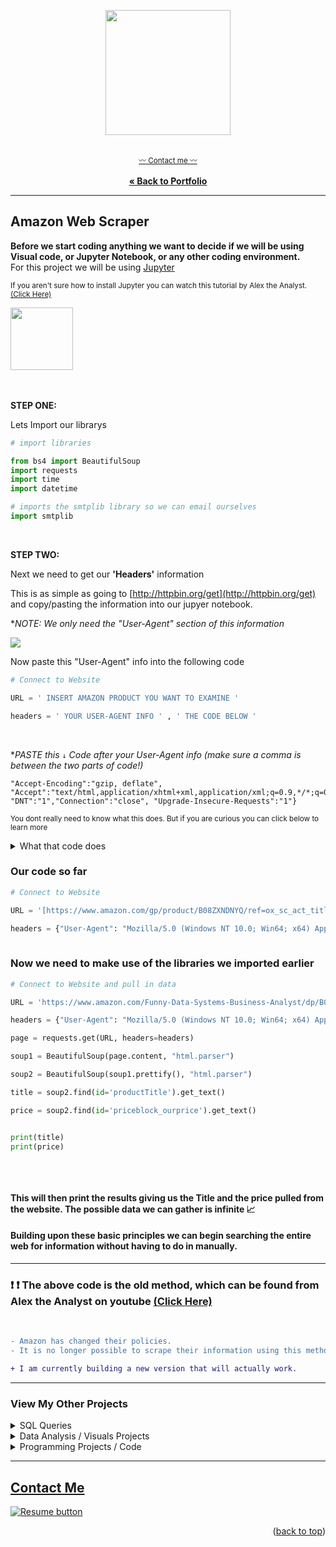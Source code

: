 <a name="readme-top"></a>
<div align="center">


  <img src="https://user-images.githubusercontent.com/121735588/219983299-6d97a24d-3b74-49c4-a8cc-3640313e073a.png" height="200">

   <br> <sub><a href="https://cameroncss.com/#contact">:wavy_dash: Contact me :wavy_dash:</a></sub>
<br>
    <br>
     <a href="https://github.com/CameronCSS/PersonalProjects/blob/main/README.md"><strong>« Back to Portfolio</strong></a>
  </p>
</div>

----

## Amazon Web Scraper

**Before we start coding anything we want to decide if we will be using Visual code, or Jupyter Notebook, or any other coding environment.**
<br>
For this project we will be using [Jupyter](https://jupyter.org/)

<sub> If you aren't sure how to install Jupyter you can watch this tutorial by Alex the Analyst. [(Click Here)](https://www.youtube.com/watch?v=WUeBzT43JyY)
  <br>

<div align="left">

  <img src="https://user-images.githubusercontent.com/121735588/219982953-547e5160-a64f-47be-b6e2-13d95aea99d9.png" height="100">

  </div>
  
<br>
  <br>
  
**STEP ONE:**

Lets Import our librarys
  
```python 
# import libraries 

from bs4 import BeautifulSoup
import requests
import time
import datetime

# imports the smtplib library so we can email ourselves
import smtplib
```
<br>
  
**STEP TWO:**
  
Next we need to get our **'Headers'** information

This is as simple as going to [http://httpbin.org/get](http://httpbin.org/get) and copy/pasting the information into our jupyer notebook.
  
  **NOTE: We only need the "User-Agent" section of this information*


  <div align="left">

  <img src="https://user-images.githubusercontent.com/121735588/219983662-19e08352-ed40-4a0a-813a-6e93f0cd8061.JPG">

  </div>

Now paste this "User-Agent" info into the following code

```python
# Connect to Website

URL = ' INSERT AMAZON PRODUCT YOU WANT TO EXAMINE '

headers = ' YOUR USER-AGENT INFO ' , ' THE CODE BELOW '

```
  
<br>
  
**PASTE this ```↓``` Code after your User-Agent info (make sure a comma is between the two parts of code!)*

```
"Accept-Encoding":"gzip, deflate", "Accept":"text/html,application/xhtml+xml,application/xml;q=0.9,*/*;q=0.8", "DNT":"1","Connection":"close", "Upgrade-Insecure-Requests":"1"}
```

<sup>You dont really need to know what this does. But if you are curious you can click below to learn more</sup>

<details>
  <summary>What that code does</summary>
  <li>User-Agent" specifies the name and version of the client software making the request.</li>
 <li>"Accept-Language" specifies the preferred language for the response.</li>
 <li>"Accept-Encoding" specifies the preferred encoding for the response.</li>
 <li>"Accept" specifies the types of content that are acceptable for the response.</li>
 <li>"DNT" is the Do Not Track header, which indicates that the user does not want to be tracked.</li>
 <li>"Connection" specifies the type of connection the client prefers.</li>
 <li>"Upgrade-Insecure-Requests" is a header that requests the server to upgrade a connection to HTTPS.</li>
  </details>

  
###  Our code so far
```python
# Connect to Website

URL = '[https://www.amazon.com/gp/product/B08ZXNDNYQ/ref=ox_sc_act_title_2?smid=AIRTAZFQ2QJOC&psc=1](https://www.amazon.com/DEPSTECH-Autofocus-Microphone-Computer-Streaming/dp/B08ZXNDNYQ/ref=sr_1_4?crid=2CE6Y4BZR17ZG&keywords=4k+webcam&qid=1676853653&sprefix=4k+webcam%2Caps%2C151&sr=8-4&ufe=app_do%3Aamzn1.fos.18630bbb-fcbb-42f8-9767-857e17e03685)'

headers = {"User-Agent": "Mozilla/5.0 (Windows NT 10.0; Win64; x64) AppleWebKit/537.36 (KHTML, like Gecko) Chrome/109.0.0.0 Safari/537.36", "Accept-Encoding":"gzip, deflate", "Accept":"text/html,application/xhtml+xml,application/xml;q=0.9,*/*;q=0.8", "DNT":"1","Connection":"close", "Upgrade-Insecure-Requests":"1"}
  
```

### Now we need to make use of the libraries we imported earlier
  
```python
# Connect to Website and pull in data

URL = 'https://www.amazon.com/Funny-Data-Systems-Business-Analyst/dp/B07FNW9FGJ/ref=sr_1_3?dchild=1&keywords=data%2Banalyst%2Btshirt&qid=1626655184&sr=8-3&customId=B0752XJYNL&th=1'

headers = {"User-Agent": "Mozilla/5.0 (Windows NT 10.0; Win64; x64) AppleWebKit/537.36 (KHTML, like Gecko) Chrome/78.0.3904.108 Safari/537.36", "Accept-Encoding":"gzip, deflate", "Accept":"text/html,application/xhtml+xml,application/xml;q=0.9,*/*;q=0.8", "DNT":"1","Connection":"close", "Upgrade-Insecure-Requests":"1"}

page = requests.get(URL, headers=headers)

soup1 = BeautifulSoup(page.content, "html.parser")

soup2 = BeautifulSoup(soup1.prettify(), "html.parser")

title = soup2.find(id='productTitle').get_text()

price = soup2.find(id='priceblock_ourprice').get_text()


print(title)
print(price)
  
```
	
<br>

#### This will then print the results giving us the Title and the price pulled from the website. The possible data we can gather is infinite 📈
#### Building upon these basic principles we can begin searching the entire web for information without having to do in manually.


---
  
### ❗ ❗ The above code is the old method, which can be found from Alex the Analyst on youtube [(Click Here)](https://www.youtube.com/watch?v=HiOtQMcI5wg)
  <br>

```diff 
- Amazon has changed their policies.
- It is no longer possible to scrape their information using this method

+ I am currently building a new version that will actually work.
```
  
  
  
  
  
  
  
  
  
  
  
  
  
  
  
  
  
  
  
  
  
  
  
  
  

---

### View My Other Projects
    
<details>
  <summary>SQL Queries</summary>
<a href="https://github.com/CameronCSS/SQL-Queries/tree/main/8%20Week%20SQL%20Challenge%20%23%201" target="new">8 Week SQL Challenge # 1</a>
<br>
&nbsp; &nbsp;:arrow_right_hook: - Explored complex queries to clean data, compute customer figures, and organize data in unusual ways.
<br>
<br>
<a href="https://github.com/CameronCSS/SQL-Queries/tree/main/Khan%20Academy%20Advanced%20SQL" target="new">Khan Academy Advanced SQL</a>
<br>
&nbsp; &nbsp;:arrow_right_hook: - Expand SQL knowledge about combining tables with JOINs and using multiple queries at once.
<br>
<br>
<a href="https://github.com/CameronCSS/SQL-Queries/tree/main/SQLbolt%20-%20SQL%20lessons" target="new">SQLbolt - SQL lessons</a>
<br>
&nbsp; &nbsp;:arrow_right_hook: - Refreshed foundational understanding of SQL and discovered context variations among SQL-powered platforms.
<br>

</details>

<details>
<summary>Data Analysis / Visuals Projects</summary>
<a href="https://github.com/CameronCSS/Data-Analysis/tree/main/Power-BI-Dashboards" target="new">Power BI Dashboards</a>
<br>
&nbsp; &nbsp;:arrow_right_hook: - Collection of my Power BI projects/dashboards with detailed analysis and visually appealing data.
<br>
<br>
<a href="https://cameroncss.github.io/Data-Analysis/Netflix/index.html" target="new">Netflix Movies and TV Shows</a>
<br>
&nbsp; &nbsp;:arrow_right_hook: - Built out multiple sheets to display on a single visual, and created an interactive dashboard.
<br>	
<br>
<a href="https://github.com/CameronCSS/Data-Analysis/tree/main/SLC%20civilian%20complaints" target="new">SLC civilian complaints</a>
  <br>
&nbsp; &nbsp;:arrow_right_hook: - Utilized API calls to gather data from public sources. Built a local DB to use in Power BI to uncover valuable insights.
  <br>
 </details>
	
<details>
<summary>Programming Projects / Code</summary>
<a href="https://github.com/CameronCSS/Programming-Languages/tree/main/Python%20Wage%20Calculator" target="new">Python Wage Calculator</a>
<br>
&nbsp; &nbsp;:arrow_right_hook: - Learned the power of Pandas and PyQt5 libraries. Also learned the importance of notating code for Bug fixing in the future.
<br>
<br>
<a href="https://github.com/CameronCSS/Programming-Languages/tree/main/R-Basics" target="new">R* Basics</a>
<br>
&nbsp; &nbsp;:arrow_right_hook: - Made a full breakdown detailing the basic functions and uses of the R* programming language.
<br>
</details>


----

<a name="Contact"></a> 
## <a href="https://cameroncss.com/#contact">Contact Me</a>

  </table>
  <p style="margin-left: auto;">
    <a href="https://drive.google.com/file/d/1YaM4hDtt2-79ShBVTN06Y3BU79LvFw6J/view?usp=sharing" target="_blank" rel="noopener noreferrer">
      <img src="https://user-images.githubusercontent.com/121735588/215364205-abdfc0ac-53db-4733-8d43-b57c1bafb802.png" alt="Resume button">
    </a>
  </p>
</div>

<p align="right">(<a href="#readme-top">back to top</a>)</p>
